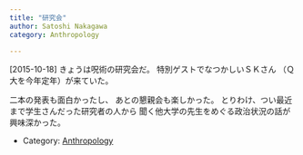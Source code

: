 ```yaml
---
title: "研究会"
author: Satoshi Nakagawa
category: Anthropology

---
```


[2015-10-18]  きょうは呪術の研究会だ。
特別ゲストでなつかしいＳＫさん
（Ｑ大を今年定年）が来ていた。

二本の発表も面白かったし、
あとの懇親会も楽しかった。
とりわけ、つい最近まで学生さんだった研究者の人から
聞く他大学の先生をめぐる政治状況の話が興味深かった。

- Category: [Anthropology](/categories.html#Anthropology)

